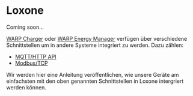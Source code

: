 # Loxone

Coming soon...

[WARP Charger](/docs/warp_charger/introduction) oder [WARP Energy Manager](/docs/warp_energy_manager/introduction) verfügen über verschiedene Schnittstellen
um in andere Systeme integriert zu werden. Dazu zählen:

* [MQTT/HTTP API](/docs/interfaces/mqtt_http/introduction)
* [Modbus/TCP](http://localhost:3000/docs/interfaces/modbus/introduction)

Wir werden hier eine Anleitung veröffentlichen, wie unsere Geräte am einfachsten mit den oben genannten Schnittstellen in Loxone intergriert werden können.
